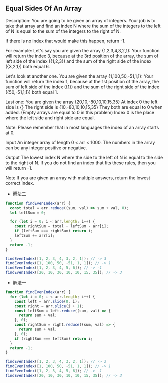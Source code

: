 ## Equal Sides Of An Array

Description:
You are going to be given an array of integers. Your job is to take that array and find an index N where the sum of the integers to the left of N is equal to the sum of the integers to the right of N.

If there is no index that would make this happen, return -1.

For example:
Let's say you are given the array {1,2,3,4,3,2,1}:
Your function will return the index 3, because at the 3rd position of the array, the sum of left side of the index ({1,2,3}) and the sum of the right side of the index ({3,2,1}) both equal 6.

Let's look at another one.
You are given the array {1,100,50,-51,1,1}:
Your function will return the index 1, because at the 1st position of the array, the sum of left side of the index ({1}) and the sum of the right side of the index ({50,-51,1,1}) both equal 1.

Last one:
You are given the array {20,10,-80,10,10,15,35}
At index 0 the left side is {}
The right side is {10,-80,10,10,15,35}
They both are equal to 0 when added. (Empty arrays are equal to 0 in this problem)
Index 0 is the place where the left side and right side are equal.

Note: Please remember that in most languages the index of an array starts at 0.

Input
An integer array of length 0 < arr < 1000. The numbers in the array can be any integer positive or negative.

Output
The lowest index N where the side to the left of N is equal to the side to the right of N. If you do not find an index that fits these rules, then you will return -1.

Note
If you are given an array with multiple answers, return the lowest correct index.

- 解法二

```js
function findEvenIndex(arr) {
  const total = arr.reduce((sum, val) => sum + val, 0);
  let leftSum = 0;

  for (let i = 0; i < arr.length; i++) {
    const rightSum = total - leftSum - arr[i];
    if (leftSum === rightSum) return i;
    leftSum += arr[i];
  }
  return -1;
}

findEvenIndex([1, 2, 3, 4, 3, 2, 1]); // -> 3
findEvenIndex([1, 100, 50, -51, 1, 1]); // -> 1
findEvenIndex([1, 2, 3, 4, 5, 6]); // -> -1
findEvenIndex([20, 10, 30, 10, 10, 15, 35]); // -> 3
```

- 解法一

```js
function findEvenIndex(arr) {
  for (let i = 0; i < arr.length; i++) {
    const left = arr.slice(0, i);
    const right = arr.slice(i + 1);
    const leftSum = left.reduce((sum, val) => {
      return sum + val;
    }, 0);
    const rightSum = right.reduce((sum, val) => {
      return sum + val;
    }, 0);
    if (rightSum === leftSum) return i;
  }
  return -1;
}

findEvenIndex([1, 2, 3, 4, 3, 2, 1]); // -> 3
findEvenIndex([1, 100, 50, -51, 1, 1]); // -> 1
findEvenIndex([1, 2, 3, 4, 5, 6]); // -> -1
findEvenIndex([20, 10, 30, 10, 10, 15, 35]); // -> 3
```
